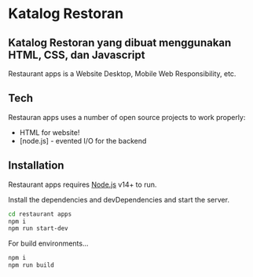 # Katalog Restoran
## Katalog Restoran yang dibuat menggunakan HTML, CSS, dan Javascript



Restaurant apps is a Website Desktop, Mobile Web Responsibility, etc.

## Tech

Restauran apps uses a number of open source projects to work properly:

- HTML for website!
- [node.js] - evented I/O for the backend


## Installation

Restaurant apps requires [Node.js](https://nodejs.org/) v14+ to run.

Install the dependencies and devDependencies and start the server.

```sh
cd restaurant apps
npm i
npm run start-dev
```

For build environments...

```sh
npm i
npm run build
```


